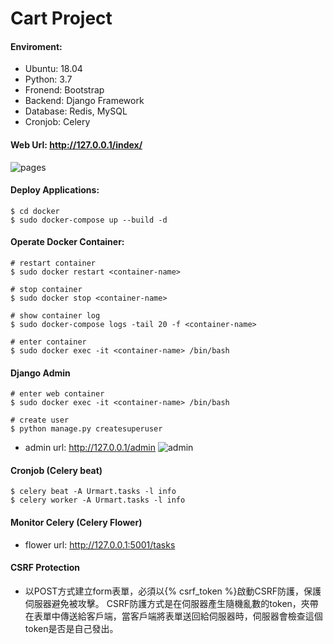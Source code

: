 #  Cart Project
#### Enviroment:
* Ubuntu: 18.04 
* Python: 3.7
* Fronend: Bootstrap
* Backend: Django Framework
* Database: Redis, MySQL
* Cronjob: Celery

#### Web Url:  http://127.0.0.1/index/
![pages](https://img.onl/a1QWMG)

#### Deploy Applications:
```
$ cd docker
$ sudo docker-compose up --build -d
```

#### Operate Docker Container:
```
# restart container
$ sudo docker restart <container-name>

# stop container
$ sudo docker stop <container-name>

# show container log
$ sudo docker-compose logs -tail 20 -f <container-name>

# enter container
$ sudo docker exec -it <container-name> /bin/bash
```

#### Django Admin
```
# enter web container
$ sudo docker exec -it <container-name> /bin/bash

# create user
$ python manage.py createsuperuser
```

* admin url: http://127.0.0.1/admin
![admin](https://img.onl/1HvJZ6)


#### Cronjob (Celery beat)
```
$ celery beat -A Urmart.tasks -l info
$ celery worker -A Urmart.tasks -l info
```

#### Monitor Celery (Celery Flower)
* flower url: http://127.0.0.1:5001/tasks



#### CSRF Protection
* 以POST方式建立form表單，必須以{% csrf_token %}啟動CSRF防護，保護伺服器避免被攻擊。 CSRF防護方式是在伺服器產生隨機亂數的token，夾帶在表單中傳送給客戶端，當客戶端將表單送回給伺服器時，伺服器會檢查這個token是否是自己發出。

